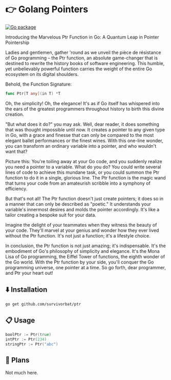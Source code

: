 # 👉 Golang Pointers

[![Go package](https://github.com/survivorbat/ptr/actions/workflows/test.yaml/badge.svg)](https://github.com/survivorbat/ptr/actions/workflows/test.yaml)

Introducing the Marvelous Ptr Function in Go: A Quantum Leap in Pointer Pointership

Ladies and gentlemen, gather 'round as we unveil the pièce de résistance of Go programming – the Ptr function, 
an absolute game-changer that is destined to rewrite the history books of software engineering. 
This humble, yet unbelievably powerful function carries the weight of the entire Go ecosystem on its digital shoulders.

Behold, the Function Signature:

```go
func Ptr[T any](in T) *T
```

Oh, the simplicity! Oh, the elegance! It's as if Go itself has whispered into the ears of the 
greatest programmers throughout history to birth this divine creation.

"But what does it do?" you may ask. Well, dear reader, it does something that was thought impossible until now. 
It creates a pointer to any given type in Go, with a grace and finesse that can only be compared to the 
most elegant ballet performances or the finest wines. With this one-line wonder, you can transform an ordinary 
variable into a pointer, and who wouldn't want that?

Picture this: You're toiling away at your Go code, and you suddenly realize you need a pointer 
to a variable. What do you do? You could write several lines of code to achieve this mundane task, 
or you could summon the Ptr function to do it in a single, glorious line. The Ptr function is 
the magic wand that turns your code from an amateurish scribble into a symphony of efficiency.

But that's not all! The Ptr function doesn't just create pointers; it does so in a manner that 
can only be described as "poetic." It understands your variable's innermost desires and molds 
the pointer accordingly. It's like a tailor creating a bespoke suit for your data.

Imagine the delight of your teammates when they witness the beauty of your code. 
They'll marvel at your genius and wonder how they ever lived without the Ptr function. It's 
not just a function; it's a lifestyle choice.

In conclusion, the Ptr function is not just amazing; it's indispensable. 
It's the embodiment of Go's philosophy of simplicity and elegance. It's the Mona Lisa of Go 
programming, the Eiffel Tower of functions, the eighth wonder of the Go world. With the Ptr 
function by your side, you'll conquer the Go programming universe, one pointer at a time. So 
go forth, dear programmer, and Ptr your heart out!

## ⬇️ Installation

`go get github.com/survivorbat/ptr`

## 📋 Usage

```go
boolPtr := Ptr(true)
intPtr := Ptr(234)
stringPtr := Ptr("abc")
```

## 🔭 Plans

Not much here.

